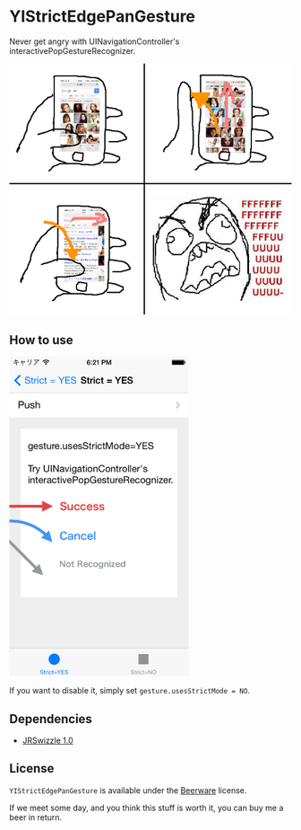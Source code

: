 YIStrictEdgePanGesture
======================

Never get angry with UINavigationController's interactivePopGestureRecognizer.

<img src="Screenshots/rage-guy.png" alt="ScreenShot1" />


How to use
------------

<img src="Screenshots/screenshot1.png" alt="ScreenShot1" width="320" />

If you want to disable it, simply set `gesture.usesStrictMode = NO`.

Dependencies
------------
- [JRSwizzle 1.0](https://github.com/rentzsch/jrswizzle)


License
-------
`YIStrictEdgePanGesture` is available under the [Beerware](http://en.wikipedia.org/wiki/Beerware) license.

If we meet some day, and you think this stuff is worth it, you can buy me a beer in return.
